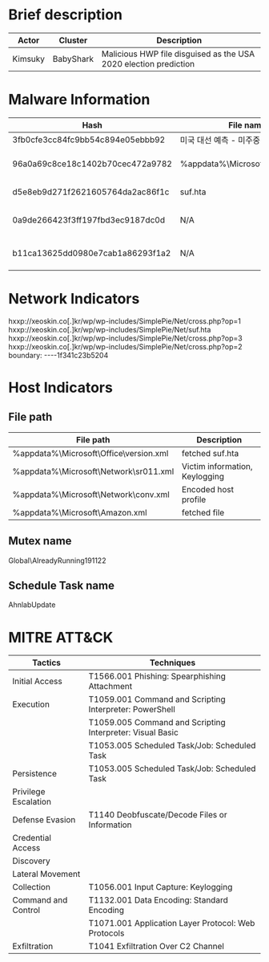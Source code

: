 # Brief description
|Actor|Cluster|Description|
|--|--|--|
|Kimsuky|BabyShark|Malicious HWP file disguised as the USA 2020 election prediction|

# Malware Information
|Hash|File name|ITW|
|----------------------------------------------------------------|--------------------------------|--|
|3fb0cfe3cc84fc9bb54c894e05ebbb92|미국 대선 예측 - 미주중앙일보.hwp||
|96a0a69c8ce18c1402b70cec472a9782|%appdata%\\Microsoft\Amazon.xml|hxxp://xeoskin.co[.]kr/wp/wp-includes/SimplePie/Net/cross.php?op=1|
|d5e8eb9d271f2621605764da2ac86f1c|suf.hta|hxxp://xeoskin.co.kr/wp/wp-includes/SimplePie/Net/suf.hta|
|0a9de266423f3ff197fbd3ec9187dc0d|N/A|hxxp://xeoskin.co.kr/wp/wp-includes/SimplePie/Net/cross.php?op=3|
|b11ca13625dd0980e7cab1a86293f1a2|N/A|hxxp://xeoskin.co[.]kr/wp/wp-includes/SimplePie/Net/cross.php?op=2|

# Network Indicators
hxxp://xeoskin.co[.]kr/wp/wp-includes/SimplePie/Net/cross.php?op=1  
hxxp://xeoskin.co[.]kr/wp/wp-includes/SimplePie/Net/suf.hta  
hxxp://xeoskin.co[.]kr/wp/wp-includes/SimplePie/Net/cross.php?op=3  
hxxp://xeoskin.co[.]kr/wp/wp-includes/SimplePie/Net/cross.php?op=2  
boundary: ----1f341c23b5204

# Host Indicators
## File path
|File path|Description|
|----------------------------------------------------------------|--------------------------------|
|%appdata%\Microsoft\Office\version.xml | fetched suf.hta|  
|%appdata%\Microsoft\Network\sr011.xml |Victim information, Keylogging|  
|%appdata%\Microsoft\Network\conv.xml | Encoded host profile|  
|%appdata%\Microsoft\Amazon.xml | fetched file|

## Mutex name
Global\AlreadyRunning191122

## Schedule Task name
AhnlabUpdate

# MITRE ATT&CK
|Tactics|Techniques|
|-----|----|
|Initial Access|T1566.001 Phishing: Spearphishing Attachment |
|Execution|T1059.001 Command and Scripting Interpreter: PowerShell|
|         |T1059.005 Command and Scripting Interpreter: Visual Basic|
||T1053.005 Scheduled Task/Job: Scheduled Task|
|Persistence|T1053.005 Scheduled Task/Job: Scheduled Task|
|Privilege Escalation||
|Defense Evasion|T1140 Deobfuscate/Decode Files or Information|
|Credential Access||
|Discovery||
|Lateral Movement||
|Collection|T1056.001  Input Capture: Keylogging|
|Command and Control|T1132.001  Data Encoding: Standard Encoding|
||T1071.001 Application Layer Protocol: Web Protocols|
|Exfiltration|T1041 Exfiltration Over C2 Channel|